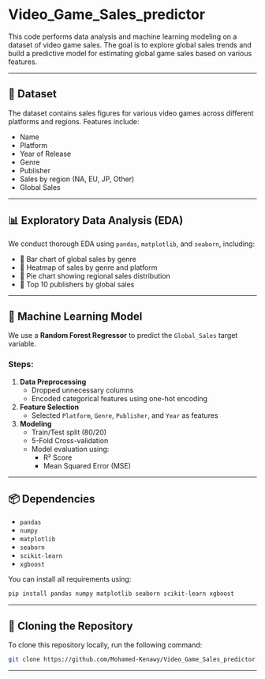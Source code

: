 
# Video_Game_Sales_predictor

This code performs data analysis and machine learning modeling on a dataset of video game sales. The goal is to explore global sales trends and build a predictive model for estimating global game sales based on various features.

---

## 📂 Dataset

The dataset contains sales figures for various video games across different platforms and regions. Features include:

- Name  
- Platform  
- Year of Release  
- Genre  
- Publisher  
- Sales by region (NA, EU, JP, Other)  
- Global Sales  

---

## 📊 Exploratory Data Analysis (EDA)

We conduct thorough EDA using `pandas`, `matplotlib`, and `seaborn`, including:

- 📌 Bar chart of global sales by genre  
- 📌 Heatmap of sales by genre and platform  
- 📌 Pie chart showing regional sales distribution  
- 📌 Top 10 publishers by global sales  

---

## 🤖 Machine Learning Model

We use a **Random Forest Regressor** to predict the `Global_Sales` target variable.

### Steps:
1. **Data Preprocessing**
   - Dropped unnecessary columns
   - Encoded categorical features using one-hot encoding
2. **Feature Selection**
   - Selected `Platform`, `Genre`, `Publisher`, and `Year` as features
3. **Modeling**
   - Train/Test split (80/20)
   - 5-Fold Cross-validation
   - Model evaluation using:
     - R² Score
     - Mean Squared Error (MSE)

---

## 📦 Dependencies

- `pandas`  
- `numpy`  
- `matplotlib`  
- `seaborn`  
- `scikit-learn`  
- `xgboost`

You can install all requirements using:

```bash
pip install pandas numpy matplotlib seaborn scikit-learn xgboost
```
---

## 🔁 Cloning the Repository

To clone this repository locally, run the following command:

```bash
git clone https://github.com/Mohamed-Kenawy/Video_Game_Sales_predictor.git
```
---


